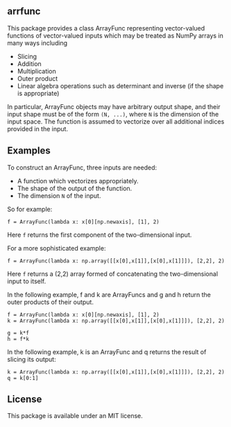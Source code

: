 ## arrfunc

This package provides a class ArrayFunc representing vector-valued functions of vector-valued inputs which may be treated
as NumPy arrays in many ways including
- Slicing
- Addition
- Multiplication
- Outer product
- Linear algebra operations such as determinant and inverse (if the shape is appropriate)

In particular, ArrayFunc objects may have arbitrary output shape, and their input shape must be of the form `(N, ...)`, where
`N` is the dimension of the input space. The function is assumed to vectorize over all additional indices provided in the
input.

## Examples

To construct an ArrayFunc, three inputs are needed:
- A function which vectorizes appropriately.
- The shape of the output of the function.
- The dimension `N` of the input.

So for example:
```
f = ArrayFunc(lambda x: x[0][np.newaxis], [1], 2)
```
Here `f` returns the first component of the two-dimensional input.

For a more sophisticated example:
```
f = ArrayFunc(lambda x: np.array([[x[0],x[1]],[x[0],x[1]]]), [2,2], 2)
```
Here `f` returns a (2,2) array formed of concatenating the two-dimensional input to itself.

In the following example, f and k are ArrayFuncs and g and h return the outer products of their output.
```
f = ArrayFunc(lambda x: x[0][np.newaxis], [1], 2)
k = ArrayFunc(lambda x: np.array([[x[0],x[1]],[x[0],x[1]]]), [2,2], 2)

g = k*f
h = f*k
```

In the following example, k is an ArrayFunc and q returns the result of slicing its output:
```
k = ArrayFunc(lambda x: np.array([[x[0],x[1]],[x[0],x[1]]]), [2,2], 2)
q = k[0:1]
```

## License

This package is available under an MIT license.
